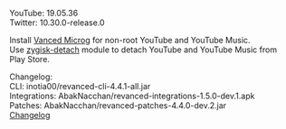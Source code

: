 YouTube: 19.05.36  
Twitter: 10.30.0-release.0  

Install [Vanced Microg](https://github.com/TeamVanced/VancedMicroG/releases) for non-root YouTube and YouTube Music.  
Use [zygisk-detach](https://github.com/j-hc/zygisk-detach) module to detach YouTube and YouTube Music from Play Store.  

Changelog:  
CLI: inotia00/revanced-cli-4.4.1-all.jar  
Integrations: AbakNacchan/revanced-integrations-1.5.0-dev.1.apk  
Patches: AbakNacchan/revanced-patches-4.4.0-dev.2.jar  
[Changelog](https://github.com/AbakNacchan/revanced-patches/releases/tag/vdev.2)  
